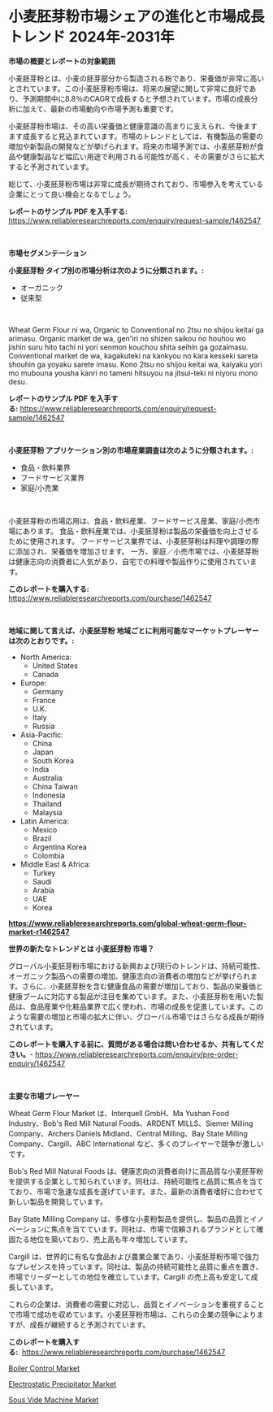 <p><h1>小麦胚芽粉市場シェアの進化と市場成長トレンド 2024年-2031年</h1></p><p><strong>市場の概要とレポートの対象範囲</strong></p>
<p><p>小麦胚芽粉とは、小麦の胚芽部分から製造される粉であり、栄養価が非常に高いとされています。この小麦胚芽粉市場は、将来の展望に関して非常に良好であり、予測期間中に8.8％のCAGRで成長すると予想されています。市場の成長分析に加えて、最新の市場動向や市場予測も重要です。</p><p>小麦胚芽粉市場は、その高い栄養価と健康意識の高まりに支えられ、今後ますます成長すると見込まれています。市場のトレンドとしては、有機製品の需要の増加や新製品の開発などが挙げられます。将来の市場予測では、小麦胚芽粉が食品や健康製品など幅広い用途で利用される可能性が高く、その需要がさらに拡大すると予測されています。</p><p>総じて、小麦胚芽粉市場は非常に成長が期待されており、市場参入を考えている企業にとって良い機会となるでしょう。</p></p>
<p><strong>レポートのサンプル PDF を入手する:</strong> <a href="https://www.reliableresearchreports.com/enquiry/request-sample/1462547">https://www.reliableresearchreports.com/enquiry/request-sample/1462547</a></p>
<p>&nbsp;</p>
<p><strong>市場セグメンテーション</strong></p>
<p><strong>小麦胚芽粉 タイプ別の市場分析は次のように分類されます。:</strong></p>
<p><ul><li>オーガニック</li><li>従来型</li></ul></p>
<p>&nbsp;</p>
<p><p>Wheat Germ Flour ni wa, Organic to Conventional no 2tsu no shijou keitai ga arimasu. Organic market de wa, gen'iri no shizen saikou no houhou wo jishin suru hito tachi ni yori senmon kouchou shita seihin ga gozaimasu. Conventional market de wa, kagakuteki na kankyou no kara kesseki sareta shouhin ga yoyaku sarete imasu. Kono 2tsu no shijou keitai wa, kaiyaku yori mo mubouna yousha kanri no tameni hitsuyou na jitsui-teki ni niyoru mono desu.</p></p>
<p><strong>レポートのサンプル PDF を入手する:</strong>&nbsp;<a href="https://www.reliableresearchreports.com/enquiry/request-sample/1462547">https://www.reliableresearchreports.com/enquiry/request-sample/1462547</a></p>
<p>&nbsp;</p>
<p><strong> 小麦胚芽粉 アプリケーション別の市場産業調査は次のように分類されます。:</strong></p>
<p><ul><li>食品・飲料業界</li><li>フードサービス業界</li><li>家庭/小売業</li></ul></p>
<p>&nbsp;</p>
<p><p>小麦胚芽粉の市場応用は、食品・飲料産業、フードサービス産業、家庭/小売市場にあります。 食品・飲料産業では、小麦胚芽粉は製品の栄養価を向上させるために使用されます。 フードサービス業界では、小麦胚芽粉は料理や調理の際に添加され、栄養価を増加させます。 一方、家庭／小売市場では、小麦胚芽粉は健康志向の消費者に人気があり、自宅での料理や製品作りに使用されています。</p></p>
<p><strong>このレポートを購入する:</strong>&nbsp; <a href="https://www.reliableresearchreports.com/purchase/1462547">https://www.reliableresearchreports.com/purchase/1462547</a></p>
<p>&nbsp;</p>
<p><strong>地域に関して言えば、小麦胚芽粉 地域ごとに利用可能なマーケットプレーヤーは次のとおりです。:</strong></p>
<p><ul>
    <li>
        North America:
        <ul>
            <li>United States</li>
            <li>Canada</li>
        </ul>
    </li>
    <li>
        Europe:
        <ul>
            <li>Germany</li>
            <li>France</li>
            <li>U.K.</li>
            <li>Italy</li>
            <li>Russia</li>
        </ul>
    </li>
    <li>
        Asia-Pacific:
        <ul>
            <li>China</li>
            <li>Japan</li>
            <li>South Korea</li>
            <li>India</li>
            <li>Australia</li>
            <li>China Taiwan</li>
            <li>Indonesia</li>
            <li>Thailand</li>
            <li>Malaysia</li>
        </ul>
    </li>
    <li>
        Latin America:
        <ul>
            <li>Mexico</li>
            <li>Brazil</li>
            <li>Argentina Korea</li>
            <li>Colombia</li>
        </ul>
    </li>
    <li>
        Middle East & Africa:
        <ul>
            <li>Turkey</li>
            <li>Saudi</li>
            <li>Arabia</li>
            <li>UAE</li>
            <li>Korea</li>
        </ul>
    </li>
    </ul></p>
<p><strong><a href="https://www.reliableresearchreports.com/global-wheat-germ-flour-market-r1462547">https://www.reliableresearchreports.com/global-wheat-germ-flour-market-r1462547</a></strong>&nbsp;</p>
<p><strong>世界の新たなトレンドとは 小麦胚芽粉 市場？</strong></p>
<p><p>グローバル小麦胚芽粉市場における新興および現行のトレンドは、持続可能性、オーガニック製品への需要の増加、健康志向の消費者の増加などが挙げられます。さらに、小麦胚芽粉を含む健康食品の需要が増加しており、製品の栄養価と健康ブームに対応する製品が注目を集めています。また、小麦胚芽粉を用いた製品は、食品産業や化粧品業界で広く使われ、市場の成長を促進しています。このような需要の増加と市場の拡大に伴い、グローバル市場ではさらなる成長が期待されています。</p></p>
<p><strong>このレポートを購入する前に、質問がある場合は問い合わせるか、共有してください。</strong>- <a href="https://www.reliableresearchreports.com/enquiry/pre-order-enquiry/1462547">https://www.reliableresearchreports.com/enquiry/pre-order-enquiry/1462547</a></p>
<p>&nbsp;</p>
<p><strong>主要な市場プレーヤー</strong></p>
<p><p>Wheat Germ Flour Market は、Interquell GmbH、Ma Yushan Food Industry、Bob's Red Mill Natural Foods、ARDENT MILLS、Siemer Milling Company、Archers Daniels Midland、Central Milling、Bay State Milling Company、Cargill、ABC International など、多くのプレイヤーで競争が激しいです。</p><p>Bob's Red Mill Natural Foods は、健康志向の消費者向けに高品質な小麦胚芽粉を提供する企業として知られています。同社は、持続可能性と品質に焦点を当てており、市場で急速な成長を遂げています。また、最新の消費者嗜好に合わせて新しい製品を開発しています。</p><p>Bay State Milling Company は、多様な小麦粉製品を提供し、製品の品質とイノベーションに焦点を当てています。同社は、市場で信頼されるブランドとして確固たる地位を築いており、売上高も年々増加しています。</p><p>Cargill は、世界的に有名な食品および農業企業であり、小麦胚芽粉市場で強力なプレゼンスを持っています。同社は、製品の持続可能性と品質に重点を置き、市場でリーダーとしての地位を確立しています。Cargill の売上高も安定して成長しています。</p><p>これらの企業は、消費者の需要に対応し、品質とイノベーションを重視することで市場で成功を収めています。小麦胚芽粉市場は、これらの企業の競争によりますが、成長が継続すると予測されています。</p></p>
<p><strong>このレポートを購入する:</strong>&nbsp;&nbsp;<a href="https://www.reliableresearchreports.com/purchase/1462547">https://www.reliableresearchreports.com/purchase/1462547</a></p>
<p><p><a href="https://meowing-lemming-dd3.notion.site/Boiler-Control-Market-Analysis-and-Sze-Forecasted-for-period-from-2024-to-2031-1cbdcc714f7b4b4b8031bfb915ba47d6">Boiler Control Market</a></p><p><a href="https://shimmer-gardenia-37a.notion.site/Electrostatic-Precipitator-Market-Insights-into-Market-CAGR-Market-Trends-and-Growth-Strategies-4ca9c6e65a2749cb880e5df3e61e89fb">Electrostatic Precipitator Market</a></p><p><a href="https://unruly-ladybug-44b.notion.site/Sous-Vide-Machine-Market-Outlook-Industry-Overview-and-Forecast-2024-to-2031-bc6fc69ce90a40fd8ed970d120965143">Sous Vide Machine Market</a></p></p>